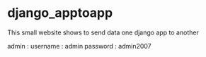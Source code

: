 # django_apptoapp
This small website shows to send data one django app to another 

admin :
username : admin 
password : admin2007
